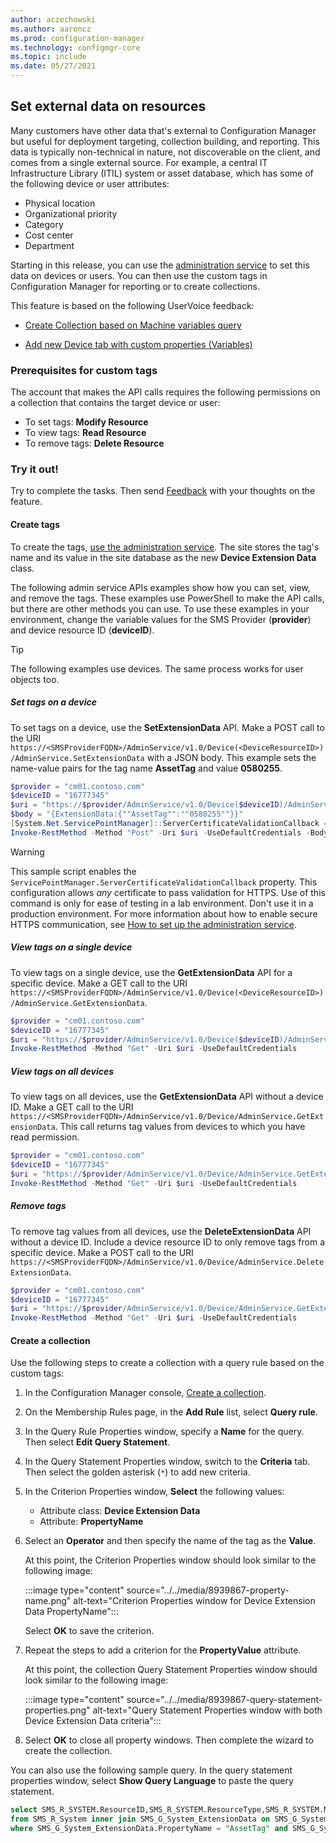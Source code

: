 ```yaml
---
author: aczechowski
ms.author: aaroncz
ms.prod: configuration-manager
ms.technology: configmgr-core
ms.topic: include
ms.date: 05/27/2021
---
```


## <a name="bkmk_invext"></a> Set external data on resources

<!--8939867-->

Many customers have other data that's external to Configuration Manager but useful for deployment targeting, collection building, and reporting. This data is typically non-technical in nature, not discoverable on the client, and comes from a single external source. For example, a central IT Infrastructure Library (ITIL) system or asset database, which has some of the following device or user attributes:

- Physical location
- Organizational priority
- Category
- Cost center
- Department

Starting in this release, you can use the [administration service](../../../../../develop/adminservice/index.yml) to set this data on devices or users. You can then use the custom tags in Configuration Manager for reporting or to create collections.

This feature is based on the following UserVoice feedback:

- [Create Collection based on Machine variables query](https://configurationmanager.uservoice.com/forums/300492-ideas/suggestions/36395662-create-collection-based-on-machine-variables-query)

- [Add new Device tab with custom properties (Variables)](https://configurationmanager.uservoice.com/forums/300492-ideas/suggestions/38313037-add-new-device-tab-with-custom-properties-variabl)

### Prerequisites for custom tags

The account that makes the API calls requires the following permissions on a collection that contains the target device or user:

- To set tags: **Modify Resource**
- To view tags: **Read Resource**
- To remove tags: **Delete Resource**

### Try it out!

Try to complete the tasks. Then send [Feedback](../../../../understand/product-feedback.md) with your thoughts on the feature.

#### Create tags

To create the tags, [use the administration service](../../../../../develop/adminservice/usage.md). The site stores the tag's name and its value in the site database as the new **Device Extension Data** class.

The following admin service APIs examples show how you can set, view, and remove the tags. These examples use PowerShell to make the API calls, but there are other methods you can use. To use these examples in your environment, change the variable values for the SMS Provider (**provider**) and device resource ID (**deviceID**).

> [!TIP]
> The following examples use devices. The same process works for user objects too.

##### Set tags on a device

To set tags on a device, use the **SetExtensionData** API. Make a POST call to the URI `https://<SMSProviderFQDN>/AdminService/v1.0/Device(<DeviceResourceID>)/AdminService.SetExtensionData` with a JSON body. This example sets the name-value pairs for the tag name **AssetTag** and value **0580255**.

```powershell
$provider = "cm01.contoso.com"
$deviceID = "16777345"
$uri = "https://$provider/AdminService/v1.0/Device($deviceID)/AdminService.SetExtensionData"
$body = "{ExtensionData:{""AssetTag"":""0580255""}}"
[System.Net.ServicePointManager]::ServerCertificateValidationCallback = {$true};
Invoke-RestMethod -Method "Post" -Uri $uri -UseDefaultCredentials -Body $body -ContentType "application/json"
```

> [!WARNING]
> This sample script enables the `ServicePointManager.ServerCertificateValidationCallback` property. This configuration allows _any_ certificate to pass validation for HTTPS. Use of this command is only for ease of testing in a lab environment. Don't use it in a production environment. For more information about how to enable secure HTTPS communication, see [How to set up the administration service](../../../../../develop/adminservice/set-up.md).

##### View tags on a single device

To view tags on a single device, use the **GetExtensionData** API for a specific device. Make a GET call to the URI `https://<SMSProviderFQDN>/AdminService/v1.0/Device(<DeviceResourceID>)/AdminService.GetExtensionData`.

```powershell
$provider = "cm01.contoso.com"
$deviceID = "16777345"
$uri = "https://$provider/AdminService/v1.0/Device($deviceID)/AdminService.GetExtensionData"
Invoke-RestMethod -Method "Get" -Uri $uri -UseDefaultCredentials
```

##### View tags on all devices

To view tags on all devices, use the **GetExtensionData** API without a device ID. Make a GET call to the URI `https://<SMSProviderFQDN>/AdminService/v1.0/Device/AdminService.GetExtensionData`. This call returns tag values from devices to which you have read permission.

```powershell
$provider = "cm01.contoso.com"
$deviceID = "16777345"
$uri = "https://$provider/AdminService/v1.0/Device/AdminService.GetExtensionData"
Invoke-RestMethod -Method "Get" -Uri $uri -UseDefaultCredentials
```

##### Remove tags

To remove tag values from all devices, use the **DeleteExtensionData** API without a device ID. Include a device resource ID to only remove tags from a specific device. Make a POST call to the URI `https://<SMSProviderFQDN>/AdminService/v1.0/Device/AdminService.DeleteExtensionData`.

```powershell
$provider = "cm01.contoso.com"
$deviceID = "16777345"
$uri = "https://$provider/AdminService/v1.0/Device/AdminService.GetExtensionData"
Invoke-RestMethod -Method "Get" -Uri $uri -UseDefaultCredentials
```

#### Create a collection

Use the following steps to create a collection with a query rule based on the custom tags:

1. In the Configuration Manager console, [Create a collection](../../../../clients/manage/collections/create-collections.md).
1. On the Membership Rules page, in the **Add Rule** list, select **Query rule**.
1. In the Query Rule Properties window, specify a **Name** for the query. Then select **Edit Query Statement**.
1. In the Query Statement Properties window, switch to the **Criteria** tab. Then select the golden asterisk (`*`) to add new criteria.
1. In the Criterion Properties window, **Select** the following values:

    - Attribute class: **Device Extension Data**
    - Attribute: **PropertyName**

1. Select an **Operator** and then specify the name of the tag as the **Value**.

    At this point, the Criterion Properties window should look similar to the following image:

    :::image type="content" source="../../media/8939867-property-name.png" alt-text="Criterion Properties window for Device Extension Data PropertyName":::

    Select **OK** to save the criterion.

1. Repeat the steps to add a criterion for the **PropertyValue** attribute.

    At this point, the collection Query Statement Properties window should look similar to the following image:

    :::image type="content" source="../../media/8939867-query-statement-properties.png" alt-text="Query Statement Properties window with both Device Extension Data criteria":::

1. Select **OK** to close all property windows. Then complete the wizard to create the collection.

You can also use the following sample query. In the query statement properties window, select **Show Query Language** to paste the query statement.

```sql
select SMS_R_SYSTEM.ResourceID,SMS_R_SYSTEM.ResourceType,SMS_R_SYSTEM.Name,SMS_R_SYSTEM.SMSUniqueIdentifier,SMS_R_SYSTEM.ResourceDomainORWorkgroup,SMS_R_SYSTEM.Client 
from SMS_R_System inner join SMS_G_System_ExtensionData on SMS_G_System_ExtensionData.ResourceId = SMS_R_System.ResourceId 
where SMS_G_System_ExtensionData.PropertyName = "AssetTag" and SMS_G_System_ExtensionData.PropertyValue = "0580255"
```
